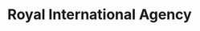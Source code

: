 ---
title: "Royal International Agency"
url: /blacktown/royal-international-agency/
shop: Reisebüro
---